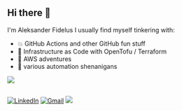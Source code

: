 ## Hi there 👋 



I'm Aleksander Fidelus I usually find myself tinkering with:
- 💥 GitHub Actions and other GitHub fun stuff
- 🤖 Infrastructure as Code with OpenTofu / Terraform
- 💛 AWS adventures
- 👾 various automation shenanigans



<a href="https://github.com/FidelusAleksander/FidelusAleksander">
<img align="center" src="https://github-readme-stats.vercel.app/api?username=FidelusAleksander&show_icons=true&theme=cobalt" />
</a>

## 
[![LinkedIn](https://img.shields.io/badge/LinkedIn-0077B5?style=for-the-badge&logo=linkedin&logoColor=white)](https://www.linkedin.com/in/aleksanderfidelus/)
[![Gmail](https://img.shields.io/badge/Gmail-D14836?style=for-the-badge&logo=gmail&logoColor=white)](mailto:alek.fidelus@gmail.com)
![](https://api.visitorbadge.io/api/VisitorHit?user=FidelusAleksander&repo=github-visitors-badge&countColor=%237B1E7A)




